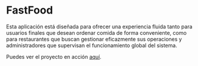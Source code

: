 # FastFood

Esta aplicación está diseñada para ofrecer una experiencia fluida tanto para usuarios finales que desean ordenar comida de forma conveniente, como para restaurantes que buscan gestionar eficazmente sus operaciones y administradores que supervisan el funcionamiento global del sistema.

Puedes ver el proyecto en acción [aquí](https://fastfood-alpha.vercel.app/).
